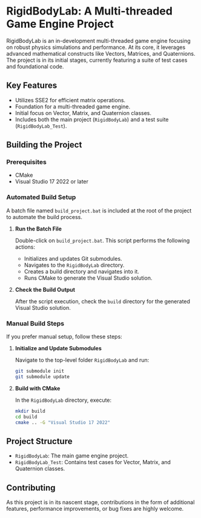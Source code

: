 # RigidBodyLab: A Multi-threaded Game Engine Project

RigidBodyLab is an in-development multi-threaded game engine focusing on robust physics simulations and performance. At its core, it leverages advanced mathematical constructs like Vectors, Matrices, and Quaternions. The project is in its initial stages, currently featuring a suite of test cases and foundational code.

## Key Features

- Utilizes SSE2 for efficient matrix operations.
- Foundation for a multi-threaded game engine.
- Initial focus on Vector, Matrix, and Quaternion classes.
- Includes both the main project (`RigidBodyLab`) and a test suite (`RigidBodyLab_Test`).

## Building the Project

### Prerequisites

- CMake
- Visual Studio 17 2022 or later

### Automated Build Setup

A batch file named `build_project.bat` is included at the root of the project to automate the build process.

1. **Run the Batch File**

   Double-click on `build_project.bat`. This script performs the following actions:

   - Initializes and updates Git submodules.
   - Navigates to the `RigidBodyLab` directory.
   - Creates a build directory and navigates into it.
   - Runs CMake to generate the Visual Studio solution.

2. **Check the Build Output**

   After the script execution, check the `build` directory for the generated Visual Studio solution.

### Manual Build Steps

If you prefer manual setup, follow these steps:

1. **Initialize and Update Submodules**

   Navigate to the top-level folder `RigidBodyLab` and run:

   ```sh
   git submodule init
   git submodule update
   ```

2. **Build with CMake**

   In the `RigidBodyLab` directory, execute:

   ```sh
   mkdir build
   cd build
   cmake .. -G "Visual Studio 17 2022"
   ```

## Project Structure

- `RigidBodyLab`: The main game engine project.
- `RigidBodyLab_Test`: Contains test cases for Vector, Matrix, and Quaternion classes.

## Contributing

As this project is in its nascent stage, contributions in the form of additional features, performance improvements, or bug fixes are highly welcome.
